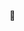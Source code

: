 🍺

<!---
haselnussbier/haselnussbier is a ✨ special ✨ repository because its `README.md` (this file) appears on your GitHub profile.
You can click the Preview link to take a look at your changes.
--->
